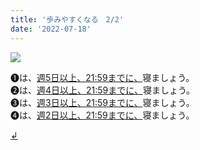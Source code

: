 ```yaml
---
title: '歩みやすくなる　2/2'
date: '2022-07-18'
---
```

![](/images/a_05_.jpg)

➊は、[週5日以上、21:59までに、]()寝ましょう。  
➋は、[週4日以上、21:59までに、]()寝ましょう。  
➌は、[週3日以上、21:59までに、]()寝ましょう。  
➍は、[週2日以上、21:59までに、]()寝ましょう。  

[ ↲ ](/posts/00)
